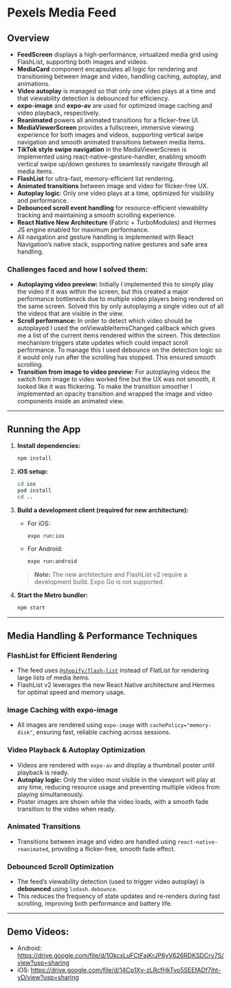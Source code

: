 # Pexels Media Feed

## Overview

- **FeedScreen** displays a high-performance, virtualized media grid using FlashList, supporting both images and videos.
- **MediaCard** component encapsulates all logic for rendering and transitioning between image and video, handling caching, autoplay, and animations.
- **Video autoplay** is managed so that only one video plays at a time and that viewability detection is debounced for efficiency.
- **expo-image** and **expo-av** are used for optimized image caching and video playback, respectively.
- **Reanimated** powers all animated transitions for a flicker-free UI.
- **MediaViewerScreen** provides a fullscreen, immersive viewing experience for both images and videos, supporting vertical swipe navigation and smooth animated transitions between media items.
- **TikTok style swipe navigation** in the MediaViewerScreen is implemented using react-native-gesture-handler, enabling smooth vertical swipe up/down gestures to seamlessly navigate through all media items.
- **FlashList** for ultra-fast, memory-efficient list rendering.
- **Animated transitions** between image and video for flicker-free UX.
- **Autoplay logic**: Only one video plays at a time, optimized for visibility and performance.
- **Debounced scroll event handling** for resource-efficient viewability tracking and maintaining a smooth scrolling experience.
- **React Native New Architecture** (Fabric + TurboModules) and Hermes JS engine enabled for maximum performance.
- All navigation and gesture handling is implemented with React Navigation’s native stack, supporting native gestures and safe area handling.

### Challenges faced and how I solved them:

- **Autoplaying video preview:** Initially I implemented this to simply play the video if it was within the screen, but this created a major performance bottleneck due to multiple video players being rendered on the same screen. Solved this by only autoplaying a single video out of all the videos that are visible in the view.
- **Scroll performance:** In order to detect which video should be autoplayed I used the onViewableItemsChanged callback which gives me a list of the current items rendered within the screen. This detection mechanism triggers state updates which could impact scroll performance. To manage this I used debounce on the detection logic so it would only run after the scrolling has stopped. This ensured smooth scrolling.
- **Transition from image to video preview:** For autoplaying videos the switch from image to video worked fine but the UX was not smooth, it looked like it was flickering. To make the transition smoother I implemented an opacity transition and wrapped the image and video components inside an animated view.

---

## Running the App

1. **Install dependencies:**

   ```sh
   npm install
   ```

2. **iOS setup:**

   ```sh
   cd ios
   pod install
   cd ..
   ```

3. **Build a development client (required for new architecture):**

   - For iOS:
     ```sh
     expo run:ios
     ```
   - For Android:
     ```sh
     expo run:android
     ```

   > **Note:** The new architecture and FlashList v2 require a development build. Expo Go is not supported.

4. **Start the Metro bundler:**
   ```sh
   npm start
   ```

---

## Media Handling & Performance Techniques

### FlashList for Efficient Rendering

- The feed uses [`@shopify/flash-list`](https://shopify.github.io/flash-list/) instead of FlatList for rendering large lists of media items.
- FlashList v2 leverages the new React Native architecture and Hermes for optimal speed and memory usage.

### Image Caching with expo-image

- All images are rendered using `expo-image` with `cachePolicy="memory-disk"`, ensuring fast, reliable caching across sessions.

### Video Playback & Autoplay Optimization

- Videos are rendered with `expo-av` and display a thumbnail poster until playback is ready.
- **Autoplay logic:** Only the video most visible in the viewport will play at any time, reducing resource usage and preventing multiple videos from playing simultaneously.
- Poster images are shown while the video loads, with a smooth fade transition to the video when ready.

### Animated Transitions

- Transitions between image and video are handled using `react-native-reanimated`, providing a flicker-free, smooth fade effect.

### Debounced Scroll Optimization

- The feed’s viewability detection (used to trigger video autoplay) is **debounced** using `lodash.debounce`.
- This reduces the frequency of state updates and re-renders during fast scrolling, improving both performance and battery life.

---

## Demo Videos:

- Android: https://drive.google.com/file/d/1OkcxLuFCtFajKrJP6yV626RDKSDCry7S/view?usp=sharing
- iOS: https://drive.google.com/file/d/14Cp1Xy-zLRcfHkTvo5SEEfADf7iht-yD/view?usp=sharing
